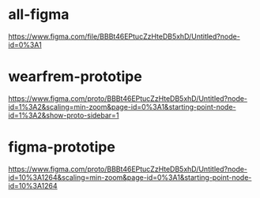 
# all-figma
https://www.figma.com/file/BBBt46EPtucZzHteDB5xhD/Untitled?node-id=0%3A1

# wearfrem-prototipe 
https://www.figma.com/proto/BBBt46EPtucZzHteDB5xhD/Untitled?node-id=1%3A2&scaling=min-zoom&page-id=0%3A1&starting-point-node-id=1%3A2&show-proto-sidebar=1

# figma-prototipe
https://www.figma.com/proto/BBBt46EPtucZzHteDB5xhD/Untitled?node-id=10%3A1264&scaling=min-zoom&page-id=0%3A1&starting-point-node-id=10%3A1264
